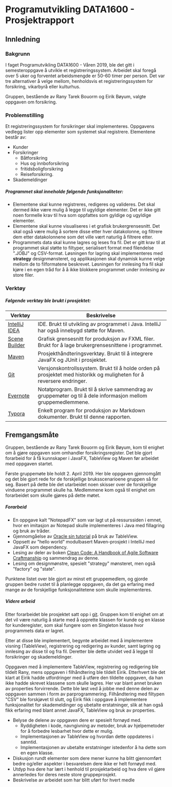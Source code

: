 # Programutvikling DATA1600 - Prosjektrapport

## Innledning



### Bakgrunn

I faget Programutvikling DATA1600 - Våren 2019, ble det gitt i semesteroppgave å utvikle et registreringssystem. Arbeidet skal foregå over 5 uker og forventet arbeidsmengde er 50-60 timer per person. Det var tre alternativer å velge mellom, henholdsvis et registreringssystem for forsikring, vikarbyrå eller kulturhus.

Gruppen, bestående av Rany Tarek Bouorm og Eirik Bøyum, valgte oppgaven om forsikring. 

### Problemstilling

Et registreringssystem for forsikringer skal implementeres. Oppgavens vedlegg lister opp elementer som systemet skal registrere. Elementene består av:

* Kunder
* Forsikringer
  * Båtforsikring
  * Hus og innboforsikring
  * fritidsboligforsikring
  * Reiseforsikring.
* Skademeldinger

##### Programmet skal inneholde følgende funksjonaliteter:

* Elementene skal kunne registreres, redigeres og valideres. Det skal dermed ikke være mulig å legge til ugyldige elementer. Det er ikke gitt noen formelle krav til hva som oppfattes som gyldige og ugyldige elementer.
* Elementene skal kunne visualiseres i et grafisk brukergrensesnitt. Det skal også være mulig å sortere disse etter hver datakolonne, og filtrere dem etter datakolonnene som det ville vært naturlig å filtrere etter.
* Programmets data skal kunne lagres og leses fra fil. Det er gitt krav til at programmet skal støtte to filtyper, serialisert format med filendelse ".JOBJ" og CSV-format. Løsningen for lagring skal implementeres med **strategy** designmønsteret, og applikasjonen skal dynamisk kunne velge mellom de to filformatene beskrevet. Løsningen for innlesing fra fil skal kjøre i en egen tråd for å å ikke blokkere programmet under innlesing av store filer.

### Verktøy

##### Følgende verktøy ble brukt i prosjektet:

| Verktøy                                                      | Beskrivelse                                                  |
| ------------------------------------------------------------ | ------------------------------------------------------------ |
| [IntelliJ IDEA](<https://www.jetbrains.com/idea/>)           | IDE. Brukt til utvikling av programmet i Java. IntelliJ har også innebygd støtte for Maven. |
| [Scene Builder](<https://gluonhq.com/products/scene-builder/>) | Grafisk grensesnitt for produksjon av FXML filer. Brukt for å lage brukergrensesnittene i programmet. |
| [Maven](https://maven.apache.org/)                           | Prosjekthåndteringsverktøy. Brukt til å integrere JavaFX og JUnit i prosjektet. |
| [Git](https://git-scm.com/)                                  | Versjonskontrollssystem. Brukt til å holde orden på prosjektet med historikk og muligheten for å reversere endringer. |
| [Evernote](https://evernote.com/)                            | Notatprogram. Brukt til å skrive sammendrag av gruppemøter og til å dele informasjon mellom gruppemedlemmene. |
| [Typora](https://typora.io/)                                 | Enkelt program for produksjon av Markdown dokumenter. Brukt til denne rapporten. |




<div style="page-break-after: always;"></div>

## Fremgangsmåte

Gruppen, bestående av Rany Tarek Bouorm og Eirik Bøyum, kom til enighet om å gjøre oppgaven som omhandler forsikringsregister. Det ble gjort forarbeid for å få kunnskaper i JavaFX, TableView og Maven før arbeidet med oppgaven startet. 

Første gruppemøte ble holdt 2. April 2019. Her ble oppgaven gjennomgått og det ble gjort rede for de forskjellige bruksscenarioene gruppen så for seg. Basert på dette ble det utarbeidet noen skisser over de forskjellige vinduene programmet skulle ha. Medlemmene kom også til enighet om forarbeidet som skulle gjøres på dette møtet.

##### Forarbeid

* En oppgave kalt "NotepadFX" som var lagt ut på ressurssiden i emnet, hvor en imitasjon av Notepad skulle implementeres i Java med fillagring og bruk av tråder. 
* Gjennomgåelse av [Oracle sin tutorial](https://docs.oracle.com/javase/8/javafx/user-interface-tutorial/table-view.htm) på bruk av TableView.
* Oppsett av "hello world" modulbasert Maven-prosjekt i IntelliJ med JavaFX som dependency.
* Lesing av deler av boken [Clean Code: A Handbook of Agile Software Craftmanship](https://www.amazon.com/Clean-Code-Handbook-Software-Craftsmanship/dp/0132350882) og sammendrag av denne.
* Lesing om designmønstre, spesielt "strategy" mønsteret, men også "factory" og "state".

Punktene listet over ble gjort av minst ett gruppemedlem, og gjorde gruppen bedre rustet til å planlegge oppgaven, da det ga erfaring med mange av de forskjellige funksjonalitetene som skulle implementeres.

##### Videre arbeid

Etter forarbeidet ble prosjektet satt opp i [git](<https://git-scm.com/>). Gruppen kom til enighet om at det vil være naturlig å starte med å opprette klassen for kunde og en klasse for kunderegister, som skal fungere som en Singleton klasse hvor programmets data er lagret. 

Etter at disse ble implementert, begynte arbeidet med å implementere visning (TableView), registrering og redigering av kunder, samt lagring og innlesing av disse til og fra fil. Deretter ble dette utvidet ved å legge til forsikringer og skademeldinger.

Oppgaven med å implementere TableView, registrering og redigering ble tildelt Rany, mens oppgaven i filhåndtering ble tildelt Eirik. Etterhvert ble det klart at Eirik hadde utfordringer med å utføre den tildelte oppgaven, da han ikke hadde skrevet klassene som skulle lagres. Her var blant annet bruken av properties forvirrende. Dette ble løst ved å jobbe med denne delen av oppgaven sammen i form av parprogrammering. Filhåndtering med filtypen "CSV" ble forskjøvet til slutt, og Eirik fikk i oppgave å implementere funksjonalitet for skademeldinger og ubetalte erstatninger, slik at han også fikk erfaring med blant annet JavaFX, TableView og bruk av properties.



* Belyse de delene av oppgaven dere er spesielt fornøyd med.
  * Ryddigheten i kode, navngivning av metoder, bruk av hjelpemetoder for å forbedre lesbarhet hvor dette er mulig.
  * Implementasjonen av TableView og hvordan dette oppdateres i sanntid.
  * Implementasjonen av ubetalte erstatninger istedenfor å ha dette som en egen klasse.
* Diskusjon rundt elementer som dere mener kunne ha blitt gjennomført bedre og/eller
  aspekter i besvarelsen dere ikke er helt fornøyd med.
* Utdyp hva dere har lært i henhold til prosjektarbeid og hva dere vil gjøre annerledes for deres
  neste store gruppeprosjekt.
* Beskrivelse av arbeidet som har blitt uført for hvert medle

